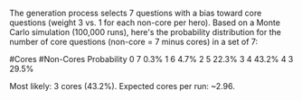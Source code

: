The generation process selects 7 questions with a bias toward core questions (weight 3 vs. 1 for each non-core per hero). 
Based on a Monte Carlo simulation (100,000 runs), 
here's the probability distribution for the number of core questions (non-core = 7 minus cores) in a set of 7:

#Cores  #Non-Cores  Probability
0	        7	        0.3%
1	        6	        4.7% 
2	        5	        22.3%
3	        4	        43.2%
4	        3	        29.5%

Most likely: 3 cores (43.2%). Expected cores per run: ~2.96.
